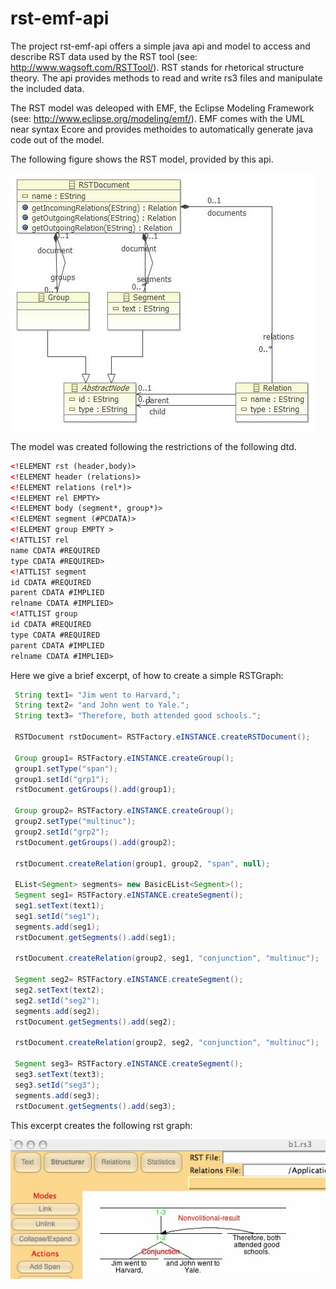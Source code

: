 # rst-emf-api

The project rst-emf-api offers a simple java api and model to access and describe RST data used by the RST tool (see: http://www.wagsoft.com/RSTTool/).
RST stands for rhetorical structure theory. The api provides methods to read and write rs3 files and manipulate the included data.

The RST model was deleoped with EMF, the Eclipse Modeling Framework (see: http://www.eclipse.org/modeling/emf/). EMF comes with the UML near syntax Ecore and provides methoides to automatically generate java code out of the model.

The following figure shows the RST model, provided by this api.

![EMF model of RST](./gh-site/img/rst.jpg)

The model was created following the restrictions of the following dtd.


```xml
<!ELEMENT rst (header,body)>
<!ELEMENT header (relations)>
<!ELEMENT relations (rel*)>
<!ELEMENT rel EMPTY>
<!ELEMENT body (segment*, group*)>
<!ELEMENT segment (#PCDATA)>
<!ELEMENT group EMPTY >
<!ATTLIST rel
name CDATA #REQUIRED
type CDATA #REQUIRED>
<!ATTLIST segment
id CDATA #REQUIRED
parent CDATA #IMPLIED
relname CDATA #IMPLIED>
<!ATTLIST group
id CDATA #REQUIRED
type CDATA #REQUIRED
parent CDATA #IMPLIED
relname CDATA #IMPLIED>
```

Here we give a brief excerpt, of how to create a simple RSTGraph:

```java
 String text1= "Jim went to Harvard,";
 String text2= "and John went to Yale.";
 String text3= "Therefore, both attended good schools.";

 RSTDocument rstDocument= RSTFactory.eINSTANCE.createRSTDocument();

 Group group1= RSTFactory.eINSTANCE.createGroup();
 group1.setType("span");
 group1.setId("grp1");
 rstDocument.getGroups().add(group1);

 Group group2= RSTFactory.eINSTANCE.createGroup();
 group2.setType("multinuc");
 group2.setId("grp2");
 rstDocument.getGroups().add(group2);

 rstDocument.createRelation(group1, group2, "span", null);

 EList<Segment> segments= new BasicEList<Segment>();
 Segment seg1= RSTFactory.eINSTANCE.createSegment();
 seg1.setText(text1);
 seg1.setId("seg1");
 segments.add(seg1);
 rstDocument.getSegments().add(seg1);

 rstDocument.createRelation(group2, seg1, "conjunction", "multinuc");

 Segment seg2= RSTFactory.eINSTANCE.createSegment();
 seg2.setText(text2);
 seg2.setId("seg2");
 segments.add(seg2);
 rstDocument.getSegments().add(seg2);

 rstDocument.createRelation(group2, seg2, "conjunction", "multinuc");

 Segment seg3= RSTFactory.eINSTANCE.createSegment();
 seg3.setText(text3);
 seg3.setId("seg3");
 segments.add(seg3);
 rstDocument.getSegments().add(seg3);
```
This excerpt creates the following rst graph:

![](./gh-site/img/b1_sample.jpg)
